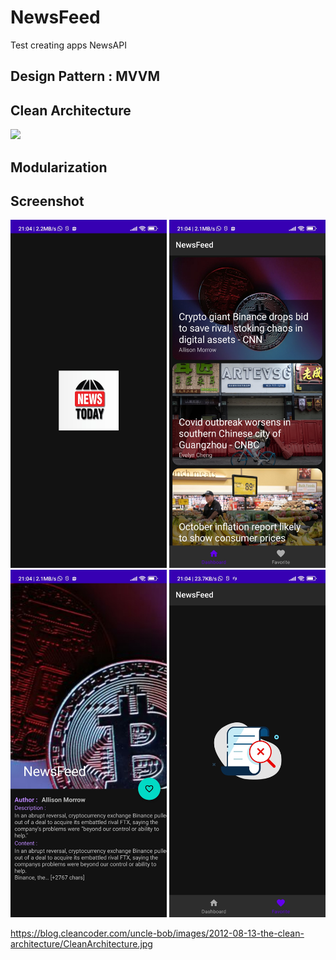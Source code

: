 # NewsFeed
Test creating apps NewsAPI

## Design Pattern : MVVM

## Clean Architecture
<img src="https://blog.cleancoder.com/uncle-bob/images/2012-08-13-the-clean-architecture/CleanArchitecture.jpg" width="250">

## Modularization

## Screenshot
<img src="https://github.com/kareem96/NewsFeed/blob/master/screenshot/Screenshot_2022-11-10-21-04-32-692_com.kareemdev.newsfeed.jpg" width="250"> <img src="https://github.com/kareem96/NewsFeed/blob/master/screenshot/Screenshot_2022-11-10-21-04-35-422_com.kareemdev.newsfeed.jpg" width="250"> <img src="https://github.com/kareem96/NewsFeed/blob/master/screenshot/Screenshot_2022-11-10-21-04-38-804_com.kareemdev.newsfeed.jpg" width="250"> <img src="https://github.com/kareem96/NewsFeed/blob/master/screenshot/Screenshot_2022-11-10-21-04-49-412_com.kareemdev.newsfeed.jpg" width="250">




https://blog.cleancoder.com/uncle-bob/images/2012-08-13-the-clean-architecture/CleanArchitecture.jpg
